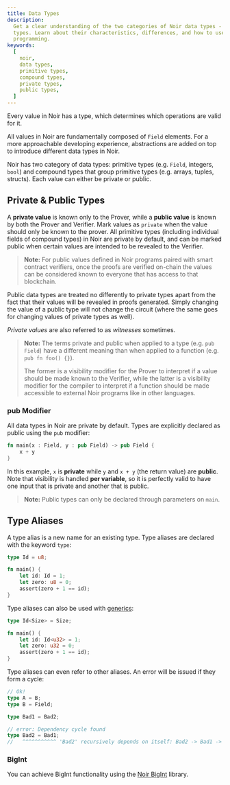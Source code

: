 ```yaml
---
title: Data Types
description:
  Get a clear understanding of the two categories of Noir data types - primitive types and compound
  types. Learn about their characteristics, differences, and how to use them in your Noir
  programming.
keywords:
  [
    noir,
    data types,
    primitive types,
    compound types,
    private types,
    public types,
  ]
---
```


Every value in Noir has a type, which determines which operations are valid for it.

All values in Noir are fundamentally composed of `Field` elements. For a more approachable
developing experience, abstractions are added on top to introduce different data types in Noir.

Noir has two category of data types: primitive types (e.g. `Field`, integers, `bool`) and compound
types that group primitive types (e.g. arrays, tuples, structs). Each value can either be private or
public.

## Private & Public Types

A **private value** is known only to the Prover, while a **public value** is known by both the
Prover and Verifier. Mark values as `private` when the value should only be known to the prover. All
primitive types (including individual fields of compound types) in Noir are private by default, and
can be marked public when certain values are intended to be revealed to the Verifier.

> **Note:** For public values defined in Noir programs paired with smart contract verifiers, once
> the proofs are verified on-chain the values can be considered known to everyone that has access to
> that blockchain.

Public data types are treated no differently to private types apart from the fact that their values
will be revealed in proofs generated. Simply changing the value of a public type will not change the
circuit (where the same goes for changing values of private types as well).

_Private values_ are also referred to as _witnesses_ sometimes.

> **Note:** The terms private and public when applied to a type (e.g. `pub Field`) have a different
> meaning than when applied to a function (e.g. `pub fn foo() {}`).
>
> The former is a visibility modifier for the Prover to interpret if a value should be made known to
> the Verifier, while the latter is a visibility modifier for the compiler to interpret if a
> function should be made accessible to external Noir programs like in other languages.

### pub Modifier

All data types in Noir are private by default. Types are explicitly declared as public using the
`pub` modifier:

```rust
fn main(x : Field, y : pub Field) -> pub Field {
    x + y
}
```

In this example, `x` is **private** while `y` and `x + y` (the return value) are **public**. Note
that visibility is handled **per variable**, so it is perfectly valid to have one input that is
private and another that is public.

> **Note:** Public types can only be declared through parameters on `main`.

## Type Aliases

A type alias is a new name for an existing type. Type aliases are declared with the keyword `type`:

```rust
type Id = u8;

fn main() {
    let id: Id = 1;
    let zero: u8 = 0;
    assert(zero + 1 == id);
}
```

Type aliases can also be used with [generics](@site/docs/noir/concepts/generics.md):

```rust
type Id<Size> = Size;

fn main() {
    let id: Id<u32> = 1;
    let zero: u32 = 0;
    assert(zero + 1 == id);
}
```

Type aliases can even refer to other aliases. An error will be issued if they form a cycle:

```rust
// Ok!
type A = B;
type B = Field;

type Bad1 = Bad2;

// error: Dependency cycle found
type Bad2 = Bad1;
//   ^^^^^^^^^^^ 'Bad2' recursively depends on itself: Bad2 -> Bad1 -> Bad2
```

### BigInt

You can achieve BigInt functionality using the [Noir BigInt](https://github.com/shuklaayush/noir-bigint) library.
